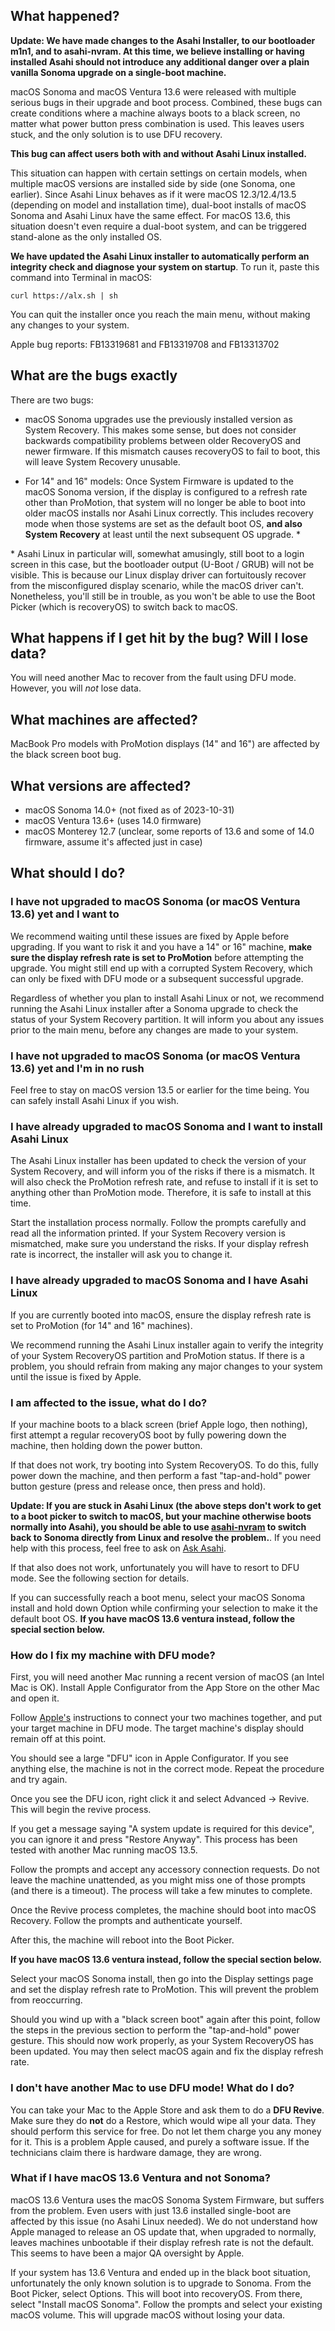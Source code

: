## What happened?

**Update: We have made changes to the Asahi Installer, to our bootloader m1n1, and to asahi-nvram. At this time, we believe installing or having installed Asahi should not introduce any additional danger over a plain vanilla Sonoma upgrade on a single-boot machine.**

macOS Sonoma and macOS Ventura 13.6 were released with multiple serious bugs in their upgrade and boot process. Combined, these bugs can create conditions where a machine always boots to a black screen, no matter what power button press combination is used. This leaves users stuck, and the only solution is to use DFU recovery.

**This bug can affect users both with and without Asahi Linux installed.**

This situation can happen with certain settings on certain models, when multiple macOS versions are installed side by side (one Sonoma, one earlier). Since Asahi Linux behaves as if it were macOS 12.3/12.4/13.5 (depending on model and installation time), dual-boot installs of macOS Sonoma and Asahi Linux have the same effect. For macOS 13.6, this situation doesn't even require a dual-boot system, and can be triggered stand-alone as the only installed OS.

**We have updated the Asahi Linux installer to automatically perform an integrity check and diagnose your system on startup**. To run it, paste this command into Terminal in macOS:

`curl https://alx.sh | sh`

You can quit the installer once you reach the main menu, without making any changes to your system.

Apple bug reports: FB13319681 and FB13319708 and FB13313702 

## What are the bugs exactly

There are two bugs:

* macOS Sonoma upgrades use the previously installed version as System Recovery. This makes some sense, but does not consider backwards compatibility problems between older RecoveryOS and newer firmware. If this mismatch causes recoveryOS to fail to boot, this will leave System Recovery unusable.

* For 14" and 16" models: Once System Firmware is updated to the macOS Sonoma version, if the display is configured to a refresh rate other than ProMotion, that system will no longer be able to boot into older macOS installs nor Asahi Linux correctly. This includes recovery mode when those systems are set as the default boot OS, **and also System Recovery** at least until the next subsequent OS upgrade. \*

\* Asahi Linux in particular will, somewhat amusingly, still boot to a login screen in this case, but the bootloader output (U-Boot / GRUB) will not be visible. This is because our Linux display driver can fortuitously recover from the misconfigured display scenario, while the macOS driver can't. Nonetheless, you'll still be in trouble, as you won't be able to use the Boot Picker (which is recoveryOS) to switch back to macOS.

## What happens if I get hit by the bug? Will I lose data?

You will need another Mac to recover from the fault using DFU mode. However, you will *not* lose data.

## What machines are affected?

MacBook Pro models with ProMotion displays (14" and 16") are affected by the black screen boot bug.

## What versions are affected?

* macOS Sonoma 14.0+ (not fixed as of 2023-10-31)
* macOS Ventura 13.6+ (uses 14.0 firmware)
* macOS Monterey 12.7 (unclear, some reports of 13.6 and some of 14.0 firmware, assume it's affected just in case) 

## What should I do?

### I have not upgraded to macOS Sonoma (or macOS Ventura 13.6) yet and I want to

We recommend waiting until these issues are fixed by Apple before upgrading. If you want to risk it and you have a 14" or 16" machine, **make sure the display refresh rate is set to ProMotion** before attempting the upgrade. You might still end up with a corrupted System Recovery, which can only be fixed with DFU mode or a subsequent successful upgrade.

Regardless of whether you plan to install Asahi Linux or not, we recommend running the Asahi Linux installer after a Sonoma upgrade to check the status of your System Recovery partition. It will inform you about any issues prior to the main menu, before any changes are made to your system.

### I have not upgraded to macOS Sonoma (or macOS Ventura 13.6) yet and I'm in no rush

Feel free to stay on macOS version 13.5 or earlier for the time being. You can safely install Asahi Linux if you wish.

### I have already upgraded to macOS Sonoma and I want to install Asahi Linux

The Asahi Linux installer has been updated to check the version of your System Recovery, and will inform you of the risks if there is a mismatch. It will also check the ProMotion refresh rate, and refuse to install if it is set to anything other than ProMotion mode. Therefore, it is safe to install at this time.

Start the installation process normally. Follow the prompts carefully and read all the information printed. If your System Recovery version is mismatched, make sure you understand the risks. If your display refresh rate is incorrect, the installer will ask you to change it.

### I have already upgraded to macOS Sonoma and I have Asahi Linux

If you are currently booted into macOS, ensure the display refresh rate is set to ProMotion (for 14" and 16" machines).

We recommend running the Asahi Linux installer again to verify the integrity of your System RecoveryOS partition and ProMotion status. If there is a problem, you should refrain from making any major changes to your system until the issue is fixed by Apple.

### I am affected to the issue, what do I do?

If your machine boots to a black screen (brief Apple logo, then nothing), first attempt a regular recoveryOS boot by fully powering down the machine, then holding down the power button.

If that does not work, try booting into System RecoveryOS. To do this, fully power down the machine, and then perform a fast "tap-and-hold" power button gesture (press and release once, then press and hold).

**Update: If you are stuck in Asahi Linux (the above steps don't work to get to a boot picker to switch to macOS, but your machine otherwise boots normally into Asahi), you should be able to use [asahi-nvram](https://github.com/WhatAmISupposedToPutHere/asahi-nvram) to switch back to Sonoma directly from Linux and resolve the problem.**. If you need help with this process, feel free to ask on [Ask Asahi](https://discussion.fedoraproject.org/c/neighbors/asahi/asahi-help/94).

If that also does not work, unfortunately you will have to resort to DFU mode. See the following section for details.

If you can successfully reach a boot menu, select your macOS Sonoma install and hold down Option while confirming your selection to make it the default boot OS. **If you have macOS 13.6 ventura instead, follow the special section below.**

### How do I fix my machine with DFU mode?

First, you will need another Mac running a recent version of macOS (an Intel Mac is OK). Install Apple Configurator from the App Store on the other Mac and open it.

Follow [Apple's](https://support.apple.com/en-gu/guide/apple-configurator-mac/apdd5f3c75ad/mac) instructions to connect your two machines together, and put your target machine in DFU mode. The target machine's display should remain off at this point.

You should see a large "DFU" icon in Apple Configurator. If you see anything else, the machine is not in the correct mode. Repeat the procedure and try again.

Once you see the DFU icon, right click it and select Advanced → Revive. This will begin the revive process.

If you get a message saying "A system update is required for this device", you can ignore it and press "Restore Anyway". This process has been tested with another Mac running macOS 13.5.

Follow the prompts and accept any accessory connection requests. Do not leave the machine unattended, as you might miss one of those prompts (and there is a timeout). The process will take a few minutes to complete.

Once the Revive process completes, the machine should boot into macOS Recovery. Follow the prompts and authenticate yourself.

After this, the machine will reboot into the Boot Picker.

**If you have macOS 13.6 ventura instead, follow the special section below.**

Select your macOS Sonoma install, then go into the Display settings page and set the display refresh rate to ProMotion. This will prevent the problem from reoccurring.

Should you wind up with a "black screen boot" again after this point, follow the steps in the previous section to perform the "tap-and-hold" power gesture. This should now work properly, as your System RecoveryOS has been updated. You may then select macOS again and fix the display refresh rate.

### I don't have another Mac to use DFU mode! What do I do?

You can take your Mac to the Apple Store and ask them to do a **DFU Revive**. Make sure they do **not** do a Restore, which would wipe all your data. They should perform this service for free. Do not let them charge you any money for it. This is a problem Apple caused, and purely a software issue. If the technicians claim there is hardware damage, they are wrong.

### What if I have macOS 13.6 Ventura and not Sonoma?

macOS 13.6 Ventura uses the macOS Sonoma System Firmware, but suffers from the problem. Even users with just 13.6 installed single-boot are affected by this issue (no Asahi Linux needed). We do not understand how Apple managed to release an OS update that, when upgraded to normally, leaves machines unbootable if their display refresh rate is not the default. This seems to have been a major QA oversight by Apple.

If your system has 13.6 Ventura and ended up in the black boot situation, unfortunately the only known solution is to upgrade to Sonoma. From the Boot Picker, select Options. This will boot into recoveryOS. From there, select "Install macOS Sonoma". Follow the prompts and select your existing macOS volume. This will upgrade macOS without losing your data.
